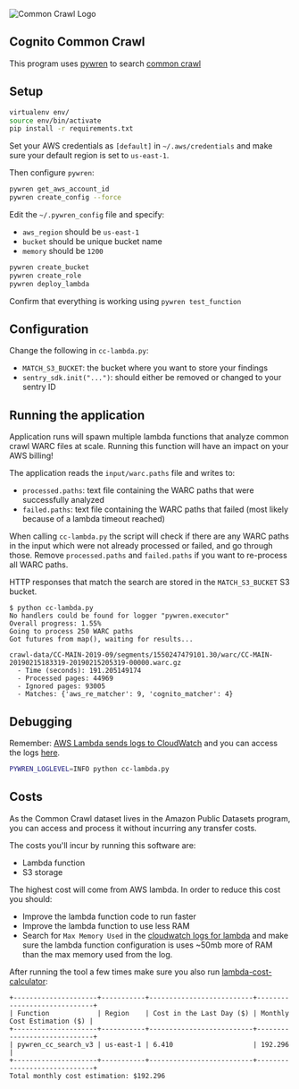 ![Common Crawl Logo](http://commoncrawl.org/wp-content/uploads/2016/12/logocommoncrawl.png)

## Cognito Common Crawl

This program uses [pywren](http://pywren.io) to search [common crawl](http://commoncrawl.org) 

## Setup

```bash
virtualenv env/
source env/bin/activate
pip install -r requirements.txt
```

Set your AWS credentials as `[default]` in `~/.aws/credentials` and make sure your
default region is set to `us-east-1`.

Then configure `pywren`:

```bash
pywren get_aws_account_id
pywren create_config --force
```

Edit the `~/.pywren_config` file and specify:

 * `aws_region` should be `us-east-1`
 * `bucket` should be unique bucket name
 * `memory` should be `1200`

```bash
pywren create_bucket
pywren create_role
pywren deploy_lambda
```

Confirm that everything is working using `pywren test_function`

## Configuration

Change the following in `cc-lambda.py`:

 * `MATCH_S3_BUCKET`: the bucket where you want to store your findings
 * `sentry_sdk.init("...")`: should either be removed or changed to your sentry ID

## Running the application

Application runs will spawn multiple lambda functions that analyze common crawl
WARC files at scale. Running this function will have an impact on your AWS billing!

The application reads the `input/warc.paths` file and writes to:

 * `processed.paths`: text file containing the WARC paths that were successfully analyzed
 * `failed.paths`: text file containing the WARC paths that failed (most likely because of a lambda timeout reached)

When calling `cc-lambda.py` the script will check if there are any WARC paths
in the input which were not already processed or failed, and go through those.
Remove `processed.paths` and `failed.paths` if you want to re-process all WARC paths.

HTTP responses that match the search are stored in the `MATCH_S3_BUCKET` S3 bucket.

```console
$ python cc-lambda.py 
No handlers could be found for logger "pywren.executor"
Overall progress: 1.55%
Going to process 250 WARC paths
Got futures from map(), waiting for results...

crawl-data/CC-MAIN-2019-09/segments/1550247479101.30/warc/CC-MAIN-20190215183319-20190215205319-00000.warc.gz
  - Time (seconds): 191.205149174
  - Processed pages: 44969
  - Ignored pages: 93005
  - Matches: {'aws_re_matcher': 9, 'cognito_matcher': 4}
```

## Debugging

Remember: [AWS Lambda sends logs to CloudWatch](https://docs.aws.amazon.com/lambda/latest/dg/python-logging.html)
and you can access the logs [here](https://console.aws.amazon.com/cloudwatch/home?region=us-east-1#logs:).

```bash
PYWREN_LOGLEVEL=INFO python cc-lambda.py
```

## Costs

As the Common Crawl dataset lives in the Amazon Public Datasets program, 
you can access and process it without incurring any transfer costs. 

The costs you'll incur by running this software are:

 * Lambda function
 * S3 storage
 
The highest cost will come from AWS lambda. In order to reduce this cost you
should:

 * Improve the lambda function code to run faster
 * Improve the lambda function to use less RAM
 * Search for `Max Memory Used` in the [cloudwatch logs for lambda](https://console.aws.amazon.com/cloudwatch/home?region=us-east-1#logs:)
   and make sure the lambda function configuration is uses ~50mb more of RAM than the max memory used from the log.
 
After running the tool a few times make sure you also run [lambda-cost-calculator](https://github.com/epsagon/lambda-cost-calculator):

```console
+---------------------+-----------+--------------------------+-----------------------------+
| Function            | Region    | Cost in the Last Day ($) | Monthly Cost Estimation ($) |
+---------------------+-----------+--------------------------+-----------------------------+
| pywren_cc_search_v3 | us-east-1 | 6.410                    | 192.296                     |
+---------------------+-----------+--------------------------+-----------------------------+
Total monthly cost estimation: $192.296
```